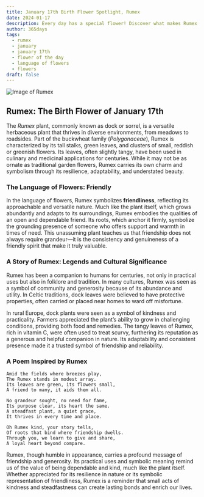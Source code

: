 ```yaml
---
title: January 17th Birth Flower Spotlight, Rumex
date: 2024-01-17
description: Every day has a special flower! Discover what makes Rumex unique as today’s birth flower and its symbolic meaning.
author: 365days
tags:
  - rumex
  - january
  - january 17th
  - flower of the day
  - language of flowers
  - flowers
draft: false
---
```


![Image of Rumex](https://images.pexels.com/photos/18131379/pexels-photo-18131379.jpeg?auto=compress&cs=tinysrgb&w=1260&h=750&dpr=1#center)


## Rumex: The Birth Flower of January 17th

The _Rumex_ plant, commonly known as dock or sorrel, is a versatile herbaceous plant that thrives in diverse environments, from meadows to roadsides. Part of the buckwheat family (_Polygonaceae_), Rumex is characterized by its tall stalks, green leaves, and clusters of small, reddish or greenish flowers. Its leaves, often slightly tangy, have been used in culinary and medicinal applications for centuries. While it may not be as ornate as traditional garden flowers, Rumex carries its own charm and symbolism through its resilience, adaptability, and understated beauty.

### The Language of Flowers: Friendly

In the language of flowers, Rumex symbolizes **friendliness**, reflecting its approachable and versatile nature. Much like the plant itself, which grows abundantly and adapts to its surroundings, Rumex embodies the qualities of an open and dependable friend. Its roots, which anchor it firmly, symbolize the grounding presence of someone who offers support and warmth in times of need. This unassuming plant teaches us that friendship does not always require grandeur—it is the consistency and genuineness of a friendly spirit that make it truly valuable.

### A Story of Rumex: Legends and Cultural Significance

Rumex has been a companion to humans for centuries, not only in practical uses but also in folklore and tradition. In many cultures, Rumex was seen as a symbol of community and generosity because of its abundance and utility. In Celtic traditions, dock leaves were believed to have protective properties, often carried or placed near homes to ward off misfortune.

In rural Europe, dock plants were seen as a symbol of kindness and practicality. Farmers appreciated the plant’s ability to grow in challenging conditions, providing both food and remedies. The tangy leaves of Rumex, rich in vitamin C, were often used to treat scurvy, furthering its reputation as a generous and helpful companion in nature. Its adaptability and consistent presence made it a trusted symbol of friendship and reliability.

### A Poem Inspired by Rumex

```
Amid the fields where breezes play,  
The Rumex stands in modest array.  
Its leaves are green, its flowers small,  
A friend to many, it aids them all.  

No grandeur sought, no need for fame,  
Its purpose clear, its heart the same.  
A steadfast plant, a quiet grace,  
It thrives in every time and place.  

Oh Rumex kind, your story tells,  
Of roots that bind where friendship dwells.  
Through you, we learn to give and share,  
A loyal heart beyond compare.  
```

Rumex, though humble in appearance, carries a profound message of friendship and generosity. Its practical uses and symbolic meaning remind us of the value of being dependable and kind, much like the plant itself. Whether appreciated for its resilience in nature or its symbolic representation of friendliness, Rumex is a reminder that small acts of kindness and steadfastness can create lasting bonds and enrich our lives.

